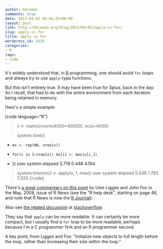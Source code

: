 ```yaml
---
author: kbroman
comments: true
date: 2013-04-03 04:44:25+00:00
layout: post
link: http://kbroman.org/blog/2013/04/02/apply-vs-for/
slug: apply-vs-for
title: apply vs for
wordpress_id: 1610
categories:
- R
tags:
- code
---
```


It's widely understood that, in [R](http://r-project.org) programming, one should avoid `for` loops and always try to use `apply`-type functions.

But this isn't entirely true.  It may have been true for Splus, back in the day: As  I recall, that had to do with the entire environment from each iteration being retained in memory.

Here's a simple example:

[code language="R"]
> x <- matrix(rnorm(4000*40000), ncol=4000)

> system.time({
+     mx <- rep(NA, nrow(x))
+     for(i in 1:nrow(x)) mx[i] <- max(x[i,])
+  })
   user  system elapsed
  3.719   0.446   4.164

> system.time(mx2 <- apply(x, 1, max))
   user  system elapsed
  5.548   1.783   7.333
[/code]

There's [a great commentary on this point](http://www.r-project.org/doc/Rnews/Rnews_2008-1.pdf) by Uwe Ligges and John Fox in the May, 2008, issue of R News (see the "R help desk", starting on page 46, and note that R News is now the [R Journal](http://journal.r-project.org)).

Also see [the related discussion](http://stackoverflow.com/questions/7142767/why-are-loops-slow-in-r/7142982#7142982) at [stackoverflow](http://stackoverflow.com).

They say that `apply` can be more readable.  It can certainly be more compact, but I usually find a `for` loop to be more readable, perhaps because I'm a C programmer first and an R programmer second.

A key point, from Ligges and Fox: "Initialize new objects to full length before the loop, rather than increasing their size within the loop."

